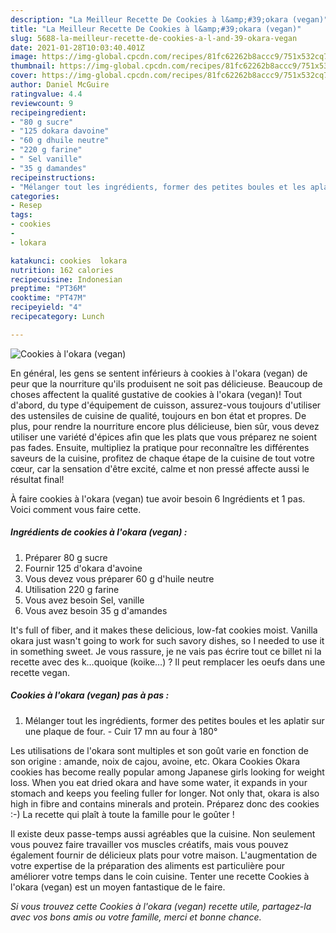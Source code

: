 ```yaml
---
description: "La Meilleur Recette De Cookies à l&amp;#39;okara (vegan)"
title: "La Meilleur Recette De Cookies à l&amp;#39;okara (vegan)"
slug: 5688-la-meilleur-recette-de-cookies-a-l-and-39-okara-vegan
date: 2021-01-28T10:03:40.401Z
image: https://img-global.cpcdn.com/recipes/81fc62262b8accc9/751x532cq70/cookies-a-lokara-vegan-photo-principale-de-la-recette.jpg
thumbnail: https://img-global.cpcdn.com/recipes/81fc62262b8accc9/751x532cq70/cookies-a-lokara-vegan-photo-principale-de-la-recette.jpg
cover: https://img-global.cpcdn.com/recipes/81fc62262b8accc9/751x532cq70/cookies-a-lokara-vegan-photo-principale-de-la-recette.jpg
author: Daniel McGuire
ratingvalue: 4.4
reviewcount: 9
recipeingredient:
- "80 g sucre"
- "125 dokara davoine"
- "60 g dhuile neutre"
- "220 g farine"
- " Sel vanille"
- "35 g damandes"
recipeinstructions:
- "Mélanger tout les ingrédients, former des petites boules et les aplatir sur une plaque de four. Cuir 17 mn au four à 180°"
categories:
- Resep
tags:
- cookies
- 
- lokara

katakunci: cookies  lokara 
nutrition: 162 calories
recipecuisine: Indonesian
preptime: "PT36M"
cooktime: "PT47M"
recipeyield: "4"
recipecategory: Lunch

---
```



![Cookies à l&#39;okara (vegan)](https://img-global.cpcdn.com/recipes/81fc62262b8accc9/751x532cq70/cookies-a-lokara-vegan-photo-principale-de-la-recette.jpg)

En général, les gens se sentent inférieurs à cookies à l&#39;okara (vegan) de peur que la nourriture qu'ils produisent ne soit pas délicieuse. Beaucoup de choses affectent la qualité gustative de cookies à l&#39;okara (vegan)! Tout d'abord, du type d'équipement de cuisson, assurez-vous toujours d'utiliser des ustensiles de cuisine de qualité, toujours en bon état et propres. De plus, pour rendre la nourriture encore plus délicieuse, bien sûr, vous devez utiliser une variété d'épices afin que les plats que vous préparez ne soient pas fades. Ensuite, multipliez la pratique pour reconnaître les différentes saveurs de la cuisine, profitez de chaque étape de la cuisine de tout votre cœur, car la sensation d'être excité, calme et non pressé affecte aussi le résultat final!

<!--inarticleads1-->

À faire cookies à l&#39;okara (vegan) tue avoir besoin 6 Ingrédients et 1 pas. Voici comment vous faire cette.

##### Ingrédients de cookies à l&#39;okara (vegan) :

1. Préparer 80 g sucre
1. Fournir 125 d&#39;okara d&#39;avoine
1. Vous devez vous préparer 60 g d&#39;huile neutre
1. Utilisation 220 g farine
1. Vous avez besoin  Sel, vanille
1. Vous avez besoin 35 g d&#39;amandes


It&#39;s full of fiber, and it makes these delicious, low-fat cookies moist. Vanilla okara just wasn&#39;t going to work for such savory dishes, so I needed to use it in something sweet. Je vous rassure, je ne vais pas écrire tout ce billet ni la recette avec des k…quoique (koike…) ? Il peut remplacer les oeufs dans une recette vegan. 

<!--inarticleads2-->

##### Cookies à l&#39;okara (vegan) pas à pas :

1. Mélanger tout les ingrédients, former des petites boules et les aplatir sur une plaque de four. - Cuir 17 mn au four à 180°


Les utilisations de l&#39;okara sont multiples et son goût varie en fonction de son origine : amande, noix de cajou, avoine, etc. Okara Cookies Okara cookies has become really popular among Japanese girls looking for weight loss. When you eat dried okara and have some water, it expands in your stomach and keeps you feeling fuller for longer. Not only that, okara is also high in fibre and contains minerals and protein. Préparez donc des cookies :-) La recette qui plaît à toute la famille pour le goûter ! 

<!--inarticleads1-->

<p>
Il existe deux passe-temps aussi agréables que la cuisine. Non seulement vous pouvez faire travailler vos muscles créatifs, mais vous pouvez également fournir de délicieux plats pour votre maison. L'augmentation de votre expertise de la préparation des aliments est particulière pour améliorer votre temps dans le coin cuisine. Tenter une recette Cookies à l&#39;okara (vegan) est un moyen fantastique de le faire.
</p>

<p>
<i>Si vous trouvez cette Cookies à l&#39;okara (vegan) recette utile, partagez-la avec vos bons amis ou votre famille, merci et bonne chance.</i>
</p>

